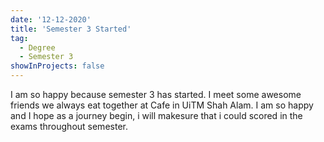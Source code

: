 ```yaml
---
date: '12-12-2020'
title: 'Semester 3 Started'
tag:
  - Degree
  - Semester 3
showInProjects: false
---
```


I am so happy because semester 3 has started. I meet some awesome friends we always eat together at Cafe in UiTM Shah Alam. I am so happy and I hope as a journey begin, i will makesure that i could scored in the exams throughout semester.
